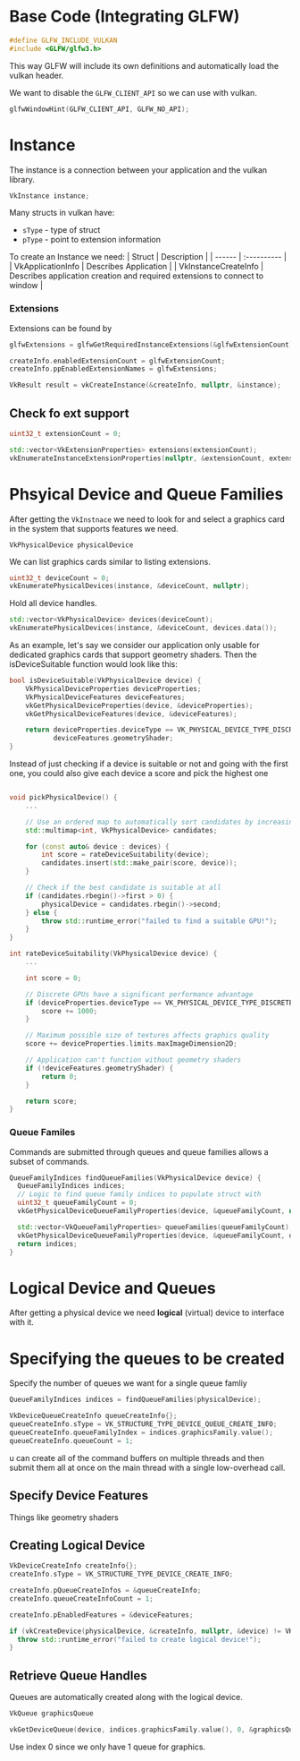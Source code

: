 # Base Code (Integrating GLFW)
```c++
#define GLFW_INCLUDE_VULKAN
#include <GLFW/glfw3.h>
```
This way GLFW will include its own definitions and automatically load the vulkan header.

We want to disable the `GLFW_CLIENT_API` so we can use with vulkan.

```c++
glfwWindowHint(GLFW_CLIENT_API, GLFW_NO_API);
```

# Instance
The instance is a connection between your application and the vulkan library.

```c++
VkInstance instance;
```

Many structs in vulkan have:
- `sType` - type of struct
- `pType` - point to extension information

To create an Instance we need:
| Struct | Description |
| ------ | :---------- |
| VkApplicationInfo | Describes Application |
| VkInstanceCreateInfo | Describes application creation and required extensions to connect to window |

### Extensions
Extensions can be found by
```c++
glfwExtensions = glfwGetRequiredInstanceExtensions(&glfwExtensionCount);

createInfo.enabledExtensionCount = glfwExtensionCount;
createInfo.ppEnabledExtensionNames = glfwExtensions;
```

```c++
VkResult result = vkCreateInstance(&createInfo, nullptr, &instance);
```

## Check fo ext support
```c++
uint32_t extensionCount = 0;

std::vector<VkExtensionProperties> extensions(extensionCount);
vkEnumerateInstanceExtensionProperties(nullptr, &extensionCount, extensions.data());
```

# Phsyical Device and Queue Families
After getting the `VkInstnace` we need to look for and select a graphics card in the system that supports features we need.

`VkPhysicalDevice physicalDevice`

We can list graphics cards similar to listing extensions.
```c++
uint32_t deviceCount = 0;
vkEnumeratePhysicalDevices(instance, &deviceCount, nullptr);
```

Hold all device handles.
```c++
std::vector<VkPhysicalDevice> devices(deviceCount);
vkEnumeratePhysicalDevices(instance, &deviceCount, devices.data());
```
As an example, let's say we consider our application only usable for dedicated graphics cards that support geometry shaders. Then the isDeviceSuitable function would look like this:
```c++
bool isDeviceSuitable(VkPhysicalDevice device) {
    VkPhysicalDeviceProperties deviceProperties;
    VkPhysicalDeviceFeatures deviceFeatures;
    vkGetPhysicalDeviceProperties(device, &deviceProperties);
    vkGetPhysicalDeviceFeatures(device, &deviceFeatures);

    return deviceProperties.deviceType == VK_PHYSICAL_DEVICE_TYPE_DISCRETE_GPU &&
           deviceFeatures.geometryShader;
}
```

Instead of just checking if a device is suitable or not and going with the first one, you could also give each device a score and pick the highest one

```c++

void pickPhysicalDevice() {
    ...

    // Use an ordered map to automatically sort candidates by increasing score
    std::multimap<int, VkPhysicalDevice> candidates;

    for (const auto& device : devices) {
        int score = rateDeviceSuitability(device);
        candidates.insert(std::make_pair(score, device));
    }

    // Check if the best candidate is suitable at all
    if (candidates.rbegin()->first > 0) {
        physicalDevice = candidates.rbegin()->second;
    } else {
        throw std::runtime_error("failed to find a suitable GPU!");
    }
}

int rateDeviceSuitability(VkPhysicalDevice device) {
    ...

    int score = 0;

    // Discrete GPUs have a significant performance advantage
    if (deviceProperties.deviceType == VK_PHYSICAL_DEVICE_TYPE_DISCRETE_GPU) {
        score += 1000;
    }

    // Maximum possible size of textures affects graphics quality
    score += deviceProperties.limits.maxImageDimension2D;

    // Application can't function without geometry shaders
    if (!deviceFeatures.geometryShader) {
        return 0;
    }

    return score;
}
```

### Queue Familes
Commands are submitted through queues and queue families allows a subset of commands.
```c++
QueueFamilyIndices findQueueFamilies(VkPhysicalDevice device) {
  QueueFamilyIndices indices;
  // Logic to find queue family indices to populate struct with
  uint32_t queueFamilyCount = 0;
  vkGetPhysicalDeviceQueueFamilyProperties(device, &queueFamilyCount, nullptr);

  std::vector<VkQueueFamilyProperties> queueFamilies(queueFamilyCount);
  vkGetPhysicalDeviceQueueFamilyProperties(device, &queueFamilyCount, queueFamilies.data());
  return indices;
}
```

# Logical Device and Queues
After getting a physical device we need **logical** (virtual) device to interface with it.

# Specifying the queues to be created
Specify the number of queues we want for a single queue famliy
```c++
QueueFamilyIndices indices = findQueueFamilies(physicalDevice);

VkDeviceQueueCreateInfo queueCreateInfo{};
queueCreateInfo.sType = VK_STRUCTURE_TYPE_DEVICE_QUEUE_CREATE_INFO;
queueCreateInfo.queueFamilyIndex = indices.graphicsFamily.value();
queueCreateInfo.queueCount = 1;
```

u can create all of the command buffers on multiple threads and then submit them all at once on the main thread with a single low-overhead call.

## Specify Device Features
Things like geometry shaders

## Creating Logical Device
```c++
VkDeviceCreateInfo createInfo{};
createInfo.sType = VK_STRUCTURE_TYPE_DEVICE_CREATE_INFO;

createInfo.pQueueCreateInfos = &queueCreateInfo;
createInfo.queueCreateInfoCount = 1;

createInfo.pEnabledFeatures = &deviceFeatures;

if (vkCreateDevice(physicalDevice, &createInfo, nullptr, &device) != VK_SUCCESS) {
  throw std::runtime_error("failed to create logical device!");
}
```


## Retrieve Queue Handles
Queues are automatically created along with the logical device.
```c++
VkQueue graphicsQueue

vkGetDeviceQueue(device, indices.graphicsFamily.value(), 0, &graphicsQueue);
```

Use index 0 since we only have 1 queue for graphics.